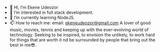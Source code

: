 - 👋 Hi, I’m Ekene Udeozor
- 👀 I’m interested in full stack development.
- 🌱 I’m currently learning NodeJS.
- 📫 How to reach me: email: ekeneudeozor@gmail.com
A lover of good music, movies, tennis and keeping up with the ever-evolving world of technology.
Seeking to be inspired, to envision the unlikely, to work hard for things that are worth it nd be surrounded by people that bring out the best in me😎.

